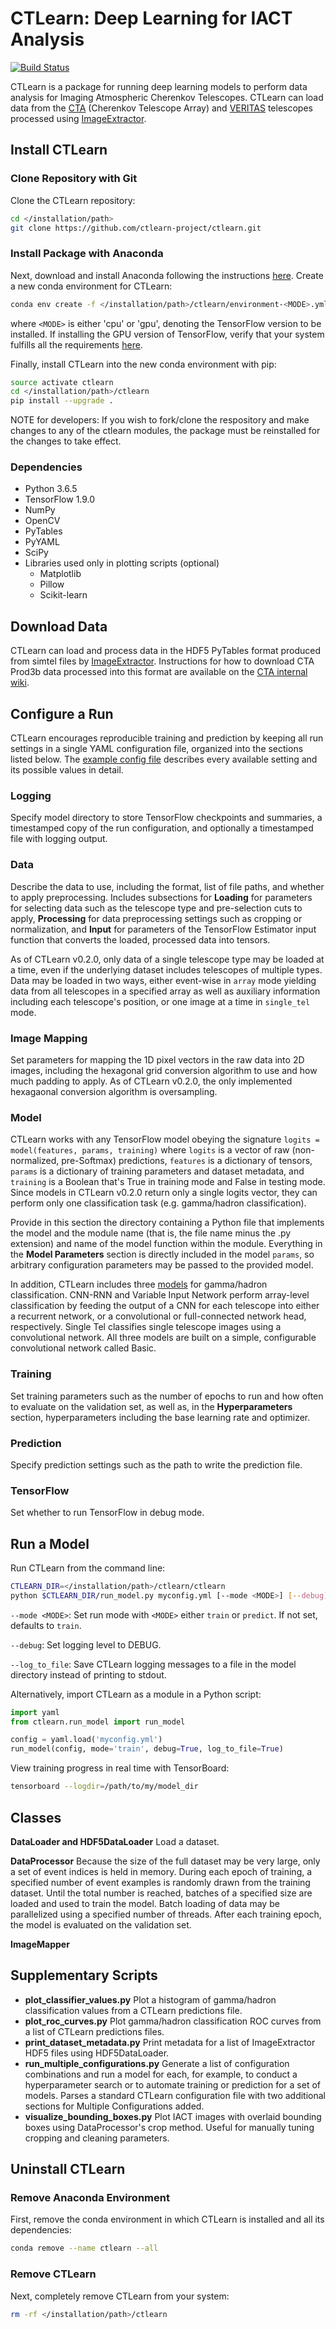 # CTLearn: Deep Learning for IACT Analysis

[![Build Status](https://travis-ci.com/ctlearn-project/ctlearn.svg?branch=master)](https://travis-ci.com/ctlearn-project/ctlearn)

CTLearn is a package for running deep learning models to perform data analysis for Imaging Atmospheric Cherenkov Telescopes. CTLearn can load data from the [CTA](https://www.cta-observatory.org/) (Cherenkov Telescope Array) and [VERITAS](https://veritas.sao.arizona.edu/) telescopes processed using [ImageExtractor](https://github.com/cta-observatory/image-extractor).

## Install CTLearn

### Clone Repository with Git

Clone the CTLearn repository:

```bash
cd </installation/path>
git clone https://github.com/ctlearn-project/ctlearn.git
```

### Install Package with Anaconda

Next, download and install Anaconda following the instructions [here](https://www.anaconda.com/download/). Create a new conda environment for CTLearn:

```bash
conda env create -f </installation/path>/ctlearn/environment-<MODE>.yml
```

where `<MODE>` is either 'cpu' or 'gpu', denoting the TensorFlow version to be installed. If installing the GPU version of TensorFlow, verify that your system fulfills all the requirements [here](https://www.tensorflow.org/install/install_linux#NVIDIARequirements).

Finally, install CTLearn into the new conda environment with pip:

```bash
source activate ctlearn
cd </installation/path>/ctlearn
pip install --upgrade .
```
NOTE for developers: If you wish to fork/clone the respository and make changes to any of the ctlearn modules, the package must be reinstalled for the changes to take effect.

### Dependencies

- Python 3.6.5
- TensorFlow 1.9.0
- NumPy
- OpenCV
- PyTables
- PyYAML
- SciPy
- Libraries used only in plotting scripts (optional)
  - Matplotlib
  - Pillow
  - Scikit-learn
  
## Download Data

CTLearn can load and process data in the HDF5 PyTables format produced from simtel files by [ImageExtractor](https://github.com/cta-observatory/image-extractor). Instructions for how to download CTA Prod3b data processed into this format are available on the [CTA internal wiki](https://forge.in2p3.fr/projects/cta_analysis-and-simulations/wiki/Machine_Learning_for_Event_Reconstruction).

## Configure a Run

CTLearn encourages reproducible training and prediction by keeping all run settings in a single YAML configuration file, organized into the sections listed below. The [example config file](config/example_config.yml) describes every available setting and its possible values in detail.

### Logging

Specify model directory to store TensorFlow checkpoints and summaries, a timestamped copy of the run configuration, and optionally a timestamped file with logging output.

### Data

Describe the data to use, including the format, list of file paths, and whether to apply preprocessing. Includes subsections for **Loading** for parameters for selecting data such as the telescope type and pre-selection cuts to apply, **Processing** for data preprocessing settings such as cropping or normalization, and **Input** for parameters of the TensorFlow Estimator input function that converts the loaded, processed data into tensors. 

As of CTLearn v0.2.0, only data of a single telescope type may be loaded at a time, even if the underlying dataset includes telescopes of multiple types. Data may be loaded in two ways, either event-wise in `array` mode yielding data from all telescopes in a specified array as well as auxiliary information including each telescope's position, or one image at a time in `single_tel` mode. 

### Image Mapping

Set parameters for mapping the 1D pixel vectors in the raw data into 2D images, including the hexagonal grid conversion algorithm to use and how much padding to apply. As of CTLearn v0.2.0, the only implemented hexagaonal conversion algorithm is oversampling.

### Model

CTLearn works with any TensorFlow model obeying the signature `logits = model(features, params, training)` where `logits` is a vector of raw (non-normalized, pre-Softmax) predictions, `features` is a dictionary of tensors, `params` is a dictionary of training parameters and dataset metadata, and `training` is a Boolean that's True in training mode and False in testing mode. Since models in CTLearn v0.2.0 return only a single logits vector, they can perform only one classification task (e.g. gamma/hadron classification).

Provide in this section the directory containing a Python file that implements the model and the module name (that is, the file name minus the .py extension) and name of the model function within the module. Everything in the **Model Parameters** section is directly included in the model `params`, so arbitrary configuration parameters may be passed to the provided model.

In addition, CTLearn includes three [models](models) for gamma/hadron classification. CNN-RNN and Variable Input Network perform array-level classification by feeding the output of a CNN for each telescope into either a recurrent network, or a convolutional or full-connected network head, respectively. Single Tel classifies single telescope images using a convolutional network. All three models are built on a simple, configurable convolutional network called Basic.

### Training

Set training parameters such as the number of epochs to run and how often to evaluate on the validation set, as well as, in the **Hyperparameters** section, hyperparameters including the base learning rate and optimizer.

### Prediction

Specify prediction settings such as the path to write the prediction file.

### TensorFlow

Set whether to run TensorFlow in debug mode.

## Run a Model

Run CTLearn from the command line:

```bash
CTLEARN_DIR=</installation/path>/ctlearn/ctlearn
python $CTLEARN_DIR/run_model.py myconfig.yml [--mode <MODE>] [--debug] [--log_to_file]
```
`--mode <MODE>`: Set run mode with `<MODE>` either `train` or `predict`. If not set, defaults to `train`.

`--debug`: Set logging level to DEBUG.

`--log_to_file`: Save CTLearn logging messages to a file in the model directory instead of printing to stdout.

Alternatively, import CTLearn as a module in a Python script:

```python
import yaml
from ctlearn.run_model import run_model

config = yaml.load('myconfig.yml')
run_model(config, mode='train', debug=True, log_to_file=True)
```

View training progress in real time with TensorBoard: 

```bash
tensorboard --logdir=/path/to/my/model_dir
```

## Classes

**DataLoader and HDF5DataLoader** Load a dataset.

**DataProcessor**
Because the size of the full dataset may be very large, only a set of event indices is held in memory.
During each epoch of training, a specified number of event examples is randomly drawn from the training dataset.
Until the total number is reached, batches of a specified size are loaded and used to train the model.
Batch loading of data may be parallelized using a specified number of threads.
After each training epoch, the model is evaluated on the validation set.

**ImageMapper**

## Supplementary Scripts

- **plot_classifier_values.py** Plot a histogram of gamma/hadron classification values from a CTLearn predictions file.
- **plot_roc_curves.py** Plot gamma/hadron classification ROC curves from a list of CTLearn predictions files.
- **print_dataset_metadata.py** Print metadata for a list of ImageExtractor HDF5 files using HDF5DataLoader.
- **run_multiple_configurations.py** Generate a list of configuration combinations and run a model for each, for example, to conduct a hyperparameter search or to automate training or prediction for a set of models. Parses a standard CTLearn configuration file with two additional sections for Multiple Configurations added.
- **visualize_bounding_boxes.py** Plot IACT images with overlaid bounding boxes using DataProcessor's crop method. Useful for manually tuning cropping and cleaning parameters.

## Uninstall CTLearn

### Remove Anaconda Environment

First, remove the conda environment in which CTLearn is installed and all its dependencies:

```bash
conda remove --name ctlearn --all
```

### Remove CTLearn

Next, completely remove CTLearn from your system:

```bash
rm -rf </installation/path>/ctlearn
```
